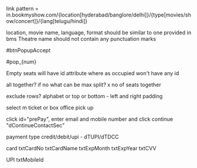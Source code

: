 link pattern = in.bookmyshow.com/{location[hyderabad/banglore/delhi]}/{type[movies/show/concert]}/{lang[telugu/hindi]}

location, movie name, language, format should be similar to one provided in bms
Theatre name should not contain any punctuation marks

#btnPopupAccept

#pop\_{num}

Empty seats will have id attribute where as occupied won't have any id

all together? if no what can be max split? x no of seats together

exclude rows? alphabet or top or bottom - left and right padding

select m ticket or box office pick up

click id="prePay", enter email and mobile number and click continue "dContinueContactSec"

payment type credit/debit/upi - dTUPI/dTDCC

card
txtCardNo
txtCardName
txtExpMonth
txtExpYear
txtCVV

UPI
txtMobileId
